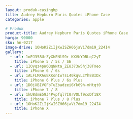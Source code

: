 ```yaml
---
layout: produk-casinghp
title: Audrey Hepburn Paris Quotes iPhone Case
categories: apple

# Produk
product-title: Audrey Hepburn Paris Quotes iPhone Case
harga: 90000
sku: hn-0217
image-drive: 1OHoK2ZiIjKwISZH66jaVi7dm19_224I4
gallery:
  - url: 1oPJ358UrZyXhENlS9r-KXVbYDBLqC2yT
    title: iPhone 5 / 5s / SE
  - url: 1IOyqz4pW6QqNNta_ZE8373w5hj38TXeo
    title: iPhone 6 / 6s
  - url: 1ALFLMXAuBXKonIwTsL40kqvLcYh8BIDx
    title: iPhone 6 Plus / 6s Plus
  - url: 1D0jXBIVGFbTuZbadzei6Yk69h-mHtqt0
    title: iPhone 7 / 8
  - url: 1kU8dmE59J4Pvpfql7I0rVOLf9coDf18X
    title: iPhone 7 Plus / 8 Plus
  - url: 1OHoK2ZiIjKwISZH66jaVi7dm19_224I4
    title: iPhone X
---
```


